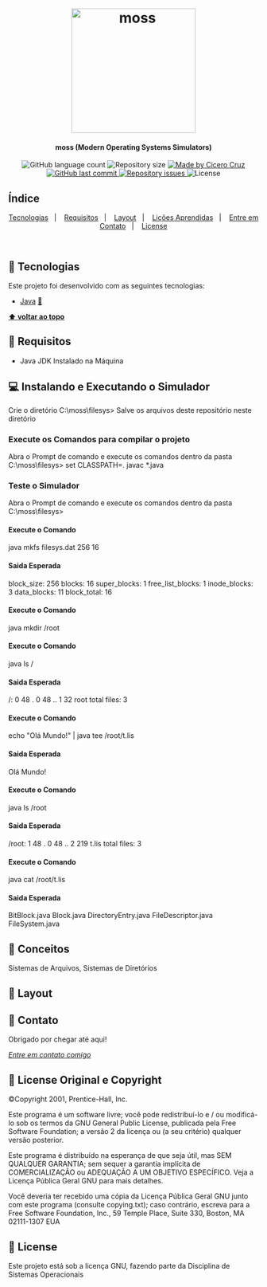 <h1 align="center">
    <img alt="moss" title="#moss" src=".github/logo.svg" width="250px" />
</h1>

<h4 align="center"> 
	moss (Modern Operating Systems Simulators)
</h4>
<p align="center">
  <img alt="GitHub language count" src="https://img.shields.io/github/languages/count/cicerocruz/SimuladorSistemasDEArquivos?color=%23FC943D">

  <img alt="Repository size" src="https://img.shields.io/github/repo-size/cicerocruz/SimuladorSistemasDEArquivos?color=%23FC943D">
	
  <a href="https://www.linkedin.com/in/cicerocruz/">
    <img alt="Made by Cicero Cruz" src="https://img.shields.io/badge/made%20by-C%C3%ADcero%20Cruz-%23FC943D">
  </a>

  <a href="https://github.com/cicerocruz/SimuladorSistemasDEArquivos/commits/master">
    <img alt="GitHub last commit" src="https://img.shields.io/github/last-commit/cicerocruz/SimuladorSistemasDEArquivos?color=%23FC943D">
  </a>

  <a href="https://github.com/cicerocruz/SemanaOmnistack11/issues">
    <img alt="Repository issues" src="https://img.shields.io/github/issues/cicerocruz/SimuladorSistemasDEArquivos?color=%23FC943D">
  </a>

  <img alt="License" src="https://img.shields.io/badge/license-GNU-brightgreen?color=%23FC943D">
</p>

## Índice

<p align="center">
  <a href="#-tecnologias">Tecnologias</a>&nbsp;&nbsp;&nbsp;|&nbsp;&nbsp;&nbsp;
  <a href="#-requisitos">Requisitos</a>&nbsp;&nbsp;&nbsp;|&nbsp;&nbsp;&nbsp;
  <a href="#-layout">Layout</a>&nbsp;&nbsp;&nbsp;|&nbsp;&nbsp;&nbsp;
  <a href="#-conceitos">Lições Aprendidas</a>&nbsp;&nbsp;&nbsp;|&nbsp;&nbsp;&nbsp;
  <a href="#-contato">Entre em Contato</a>&nbsp;&nbsp;&nbsp;|&nbsp;&nbsp;&nbsp;
  <a href="#memo-license">License</a>
</p>

<br>

## 🔧 Tecnologias

Este projeto foi desenvolvido com as seguintes tecnologias:

- [Java](https://nodejs.org/en/) [💜]()

**[⬆ voltar ao topo](#Índice)**

## 🔧 Requisitos

- Java JDK Instalado na Máquina

## 💻 Instalando e Executando o Simulador
Crie o diretório C:\moss\filesys>
Salve os arquivos deste repositório neste diretório

### Execute os Comandos para compilar o projeto

Abra o Prompt de comando e execute os comandos dentro da pasta C:\moss\filesys> 
set CLASSPATH=.
javac *.java

### Teste o Simulador

Abra o Prompt de comando e execute os comandos dentro da pasta C:\moss\filesys> 

#### Execute o Comando
java mkfs filesys.dat 256 16

#### Saida Esperada
block_size: 256
blocks: 16
super_blocks: 1
free_list_blocks: 1
inode_blocks: 3
data_blocks: 11
block_total: 16

#### Execute o Comando
java mkdir /root

#### Execute o Comando
java ls /

#### Saida Esperada
/:
    0         48 .
    0         48 ..
    1         32 root
total files: 3

#### Execute o Comando
echo "Olá Mundo!" | java tee /root/t.lis

#### Saida Esperada
Olá Mundo!

#### Execute o Comando
java ls /root

#### Saida Esperada
/root:
    1         48 .
    0         48 ..
    2        219 t.lis
total files: 3

#### Execute o Comando
java cat /root/t.lis

#### Saida Esperada
BitBlock.java
Block.java
DirectoryEntry.java
FileDescriptor.java
FileSystem.java

## 📌 Conceitos

Sistemas de Arquivos, Sistemas de Diretórios

## 🔖 Layout


## 💬 Contato

Obrigado por chegar até aqui! 

[*Entre em contato comigo*](https://www.linkedin.com/in/cicerocruz/)

## :memo: License Original e Copyright

©Copyright 2001, Prentice-Hall, Inc. 

Este programa é um software livre; você pode redistribuí-lo e / ou modificá-lo sob os termos da GNU General Public License, publicada pela Free Software Foundation; a versão 2 da licença ou (a seu critério) qualquer versão posterior.

Este programa é distribuído na esperança de que seja útil, mas SEM QUALQUER GARANTIA; sem sequer a garantia implícita de COMERCIALIZAÇÃO ou ADEQUAÇÃO A UM OBJETIVO ESPECÍFICO. Veja a Licença Pública Geral GNU para mais detalhes.

Você deveria ter recebido uma cópia da Licença Pública Geral GNU junto com este programa (consulte copying.txt); caso contrário, escreva para a Free Software Foundation, Inc., 59 Temple Place, Suite 330, Boston, MA 02111-1307 EUA

## :memo: License

Este projeto está sob a licença GNU, fazendo parte da Disciplina de Sistemas Operacionais

